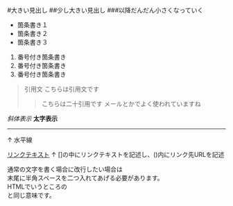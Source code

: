 #大きい見出し
##少し大きい見出し
###以降だんだん小さくなっていく

- 箇条書き１
- 箇条書き２
- 箇条書き３

1. 番号付き箇条書き
1. 番号付き箇条書き
1. 番号付き箇条書き

> 引用文
> こちらは引用文です
>> こちらは二十引用です
>> メールとかでよく使われていますね

*斜体表示*
**太字表示**

---
↑
水平線

[リンクテキスト](https://morijyobi.ac.jp)
↑
[]の中にリンクテキストを記述し、()内にリンク先URLを記述

通常の文字を書く場合に改行したい場合は  
末尾に半角スペースを二つ入れてあげる必要があります。  
HTMLでいうところの<br>と同じ意味です。

